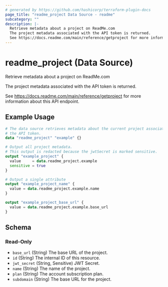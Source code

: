 ```yaml
---
# generated by https://github.com/hashicorp/terraform-plugin-docs
page_title: "readme_project Data Source - readme"
subcategory: ""
description: |-
  Retrieve metadata about a project on ReadMe.com
  The project metadata associated with the API token is returned.
  See https://docs.readme.com/main/reference/getproject for more information about this API endpoint.
---
```


# readme_project (Data Source)

Retrieve metadata about a project on ReadMe.com

The project metadata associated with the API token is returned.

See <https://docs.readme.com/main/reference/getproject> for more information about this API endpoint.

## Example Usage

```terraform
# The data source retrieves metadata about the current project associated with
# the API token.
data "readme_project" "example" {}

# Output all project metadata.
# This output is redacted because the jwtSecret is marked sensitive.
output "example_project" {
  value     = data.readme_project.example
  sensitive = true
}

# Output a single attribute
output "example_project_name" {
  value = data.readme_project.example.name
}

output "example_project_base_url" {
  value = data.readme_project.example.base_url
}
```

<!-- schema generated by tfplugindocs -->
## Schema

### Read-Only

- `base_url` (String) The base URL of the project.
- `id` (String) The internal ID of this resource.
- `jwt_secret` (String, Sensitive) JWT Secret.
- `name` (String) The name of the project.
- `plan` (String) The account subscription plan.
- `subdomain` (String) The base URL for the project.
